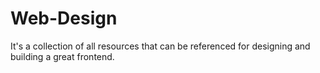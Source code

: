 # Web-Design
It's a collection of all resources that can be referenced for designing and building a great frontend.
